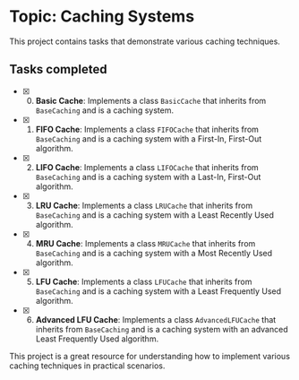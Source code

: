 # Topic: Caching Systems
This project contains tasks that demonstrate various caching techniques.

## Tasks completed
+ [x] 0. **Basic Cache**: Implements a class `BasicCache` that inherits from `BaseCaching` and is a caching system.
+ [x] 1. **FIFO Cache**: Implements a class `FIFOCache` that inherits from `BaseCaching` and is a caching system with a First-In, First-Out algorithm.
+ [x] 2. **LIFO Cache**: Implements a class `LIFOCache` that inherits from `BaseCaching` and is a caching system with a Last-In, First-Out algorithm.
+ [x] 3. **LRU Cache**: Implements a class `LRUCache` that inherits from `BaseCaching` and is a caching system with a Least Recently Used algorithm.
+ [x] 4. **MRU Cache**: Implements a class `MRUCache` that inherits from `BaseCaching` and is a caching system with a Most Recently Used algorithm.
+ [x] 5. **LFU Cache**: Implements a class `LFUCache` that inherits from `BaseCaching` and is a caching system with a Least Frequently Used algorithm.
+ [x] 6. **Advanced LFU Cache**: Implements a class `AdvancedLFUCache` that inherits from `BaseCaching` and is a caching system with an advanced Least Frequently Used algorithm.

This project is a great resource for understanding how to implement various caching techniques in practical scenarios.
